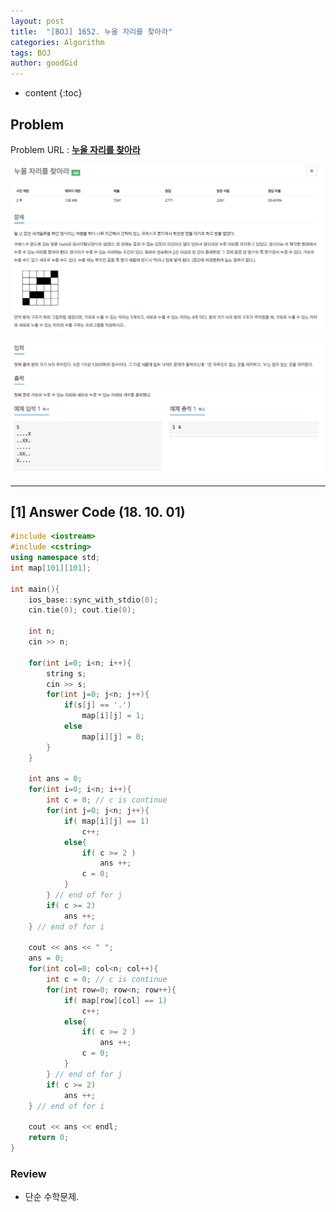 ```yaml
---
layout: post
title:  "[BOJ] 1652. 누울 자리를 찾아라"
categories: Algorithm
tags: BOJ
author: goodGid
---
```

* content
{:toc}

## Problem

Problem URL : **[누울 자리를 찾아라](https://www.acmicpc.net/problem/1652)**












![](/assets/img/algorithm/1652_1.png)

![](/assets/img/algorithm/1652_2.png)

---


## [1] Answer Code (18. 10. 01)

``` cpp
#include <iostream>
#include <cstring>
using namespace std;
int map[101][101];

int main(){
    ios_base::sync_with_stdio(0);
    cin.tie(0); cout.tie(0);
    
    int n;
    cin >> n;
    
    for(int i=0; i<n; i++){
        string s;
        cin >> s;
        for(int j=0; j<n; j++){
            if(s[j] == '.')
                map[i][j] = 1;
            else
                map[i][j] = 0;
        }
    }
    
    int ans = 0;
    for(int i=0; i<n; i++){
        int c = 0; // c is continue
        for(int j=0; j<n; j++){
            if( map[i][j] == 1)
                c++;
            else{
                if( c >= 2 )
                    ans ++;
                c = 0;
            }
        } // end of for j
        if( c >= 2)
            ans ++;
    } // end of for i
    
    cout << ans << " ";
    ans = 0;
    for(int col=0; col<n; col++){
        int c = 0; // c is continue
        for(int row=0; row<n; row++){
            if( map[row][col] == 1)
                c++;
            else{
                if( c >= 2 )
                    ans ++;
                c = 0;
            }
        } // end of for j
        if( c >= 2)
            ans ++;
    } // end of for i
    
    cout << ans << endl;
    return 0;
}
```

### Review

* 단순 수학문제.

